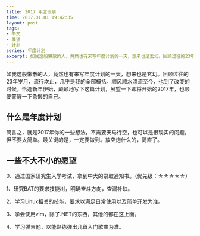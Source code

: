 ```yaml
---
title: 2017 年度计划
time: 2017.01.01 19:42:35
layout: post
tags:
- 中文
- 展望
- 计划
series: 年度计划
excerpt: 如我这般懒散的人，竟然也有来写年度计划的一天，想来也是玄幻。回顾过往的23年岁月，流行坎止，几乎是我的全部概括。顺风顺水漂流至今，也到了改变的时候。恰逢新年伊始，颠颠地写下这篇计划，展望一下即将开始的2017年，也顺便警醒一下自己。
---
```


如我这般懒散的人，竟然也有来写年度计划的一天，想来也是玄幻。回顾过往的23年岁月，流行坎止，几乎是我的全部概括。顺风顺水漂流至今，也到了改变的时候。恰逢新年伊始，颠颠地写下这篇计划，展望一下即将开始的2017年，也顺便警醒一下惫懒的自己。

## 什么是年度计划

简言之，就是2017年你的一些想法，不需要天马行空，也可以是很现实的问题，但不要太简单。最关键的是，一定要做到。放空炮什么的，简直了。

## 一些不大不小的愿望
0、通过国家研究生入学考试，拿到中大的录取通知书。（优先级：☆☆☆☆☆）

1、研究BAT的要求技能树，明确奋斗方向，查漏补缺。

2、学习Linux相关的技能，要求以满足日常使用以及简单开发为准。

3、学会使用vim，除了.NET的东西，其他的都在这上面。

4、学习弹吉他，以能熟练弹出几首入门歌曲为准。
